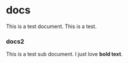 # docs
This is a test document. This is a test.
### docs2
This is a test sub document.
I just love **bold text**.
